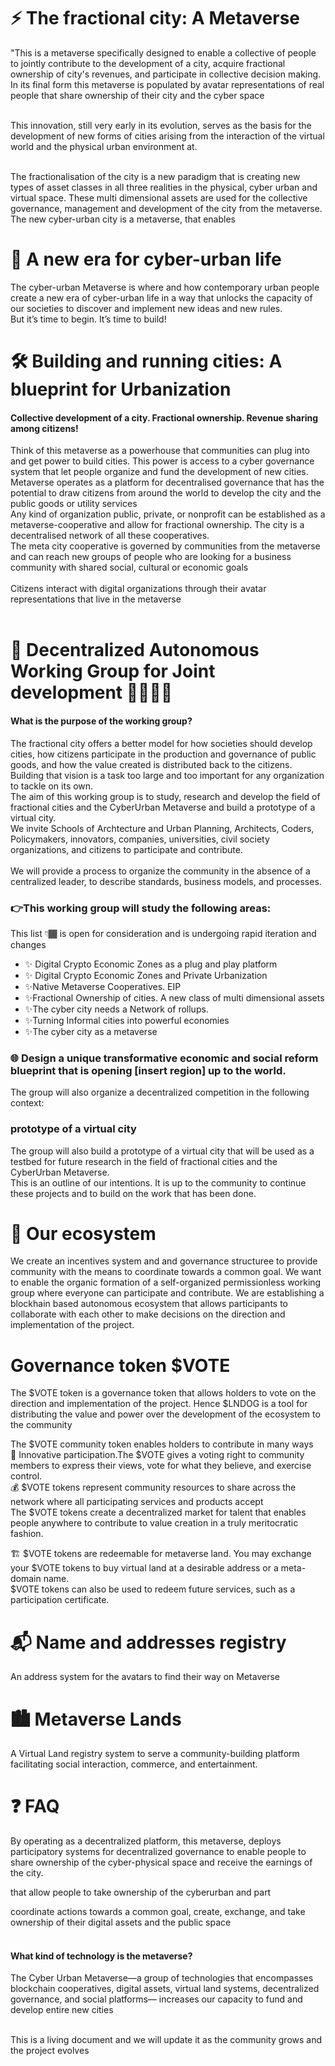 # ⚡️ The fractional city: A Metaverse
"This is a metaverse specifically designed to enable a collective of people to jointly contribute to the development of a city, acquire fractional ownership of city's revenues, and participate in collective decision making. In its final form this metaverse is populated by avatar representations of real people that share ownership of their city and the cyber space <br><br>

This innovation, still very early in its evolution, serves as the basis for the development of new forms of cities arising from the interaction of the virtual world and the physical urban environment at.<br><br>

The fractionalisation of the city is a new paradigm that is creating new types of asset classes in all three realities in the physical, cyber urban and virtual space. These multi dimensional assets are used for the collective governance, management and development of the city from the metaverse.<br>
The new cyber-urban city is a metaverse, that enables 


# 💎 A new era for cyber-urban life
The cyber-urban Metaverse is where and how contemporary urban people create a new era of cyber-urban life in a way that unlocks the capacity of our societies to discover and implement new ideas and new rules.<br>
But it’s time to begin. It’s time to build!

# 🛠 Building and running cities: A blueprint for Urbanization
#### Collective development of a city. Fractional ownership. Revenue sharing among citizens!<br>
Think of this metaverse as a powerhouse that communities can plug into and get power to build cities. This power is access to a cyber governance system that let people organize and fund the development of new cities.<br>
Metaverse operates as a platform for decentralised governance that has the potential to draw citizens from around the world to develop the city and the public goods or utility services<br>
Any kind of organization public, private, or nonprofit can be established as a metaverse-cooperative and allow for fractional ownership. The city is a decentralised network of all these cooperatives.<br> 
The meta city cooperative is governed by communities from the metaverse and can reach new groups of people who are looking for a business community with shared social, cultural or economic goals<br><br> 
Citizens interact with digital organizations through their avatar representations that live in the metaverse<br><br> 

# 👫 Decentralized Autonomous Working Group for Joint development  👫👫👫👫
#### What is the purpose of the working group?
The fractional city offers a better model for how societies should develop cities, how citizens participate in the production and governance of public goods, and how the value created is distributed back to the citizens. Building that vision is a task too large and too important for any organization to tackle on its own.<br>
The aim of this working group is to study, research and develop the field of fractional cities and the CyberUrban Metaverse and build a prototype of a virtual city.<br> 
We invite Schools of Archtecture and Urban Planning, Architects, Coders, Policymakers, innovators, companies, universities, civil society organizations, and citizens to participate and contribute.<br><br> 
We will provide a process to organize the community in the absence of a centralized leader, to describe standards, business models, and processes.<br>
### 👉This working group will study the following areas:<br>
This list 👇🏾 is open for consideration and is undergoing rapid iteration and changes<br>

* ✨ Digital Crypto Economic Zones as a plug and play platform<br>
* ✨ Digital Crypto Economic Zones and Private Urbanization<br>
* ✨Native Metaverse Cooperatives. EIP<br>
* ✨Fractional Ownership of cities. A new class of multi dimensional assets<br>
* ✨The cyber city needs a Network of rollups.<br>
* ✨Turning Informal cities into powerful economies<br>
* ✨The cyber city as a metaverse<br>

### 🌐 Design a unique transformative economic and social reform blueprint that is opening [insert region] up to the world.
The group will also organize a decentralized competition in the following context:
 

### prototype of a virtual city<br>
The group will also build a prototype of a virtual city that will be used as a testbed for future research in the field of fractional cities and the CyberUrban Metaverse.<br>
This is an outline of our intentions. It is up to the community to continue these projects and to build on the work that has been done.

# 🚀 Our ecosystem
We create an incentives system and and governance structuree to provide community with the means to coordinate towards a common goal. We want to enable the organic formation of a self-organized permissionless working group where everyone can participate and contribute. We are establishing a blockhain based autonomous ecosystem that allows participants to collaborate with each other to make decisions on the direction and implementation of the project.<br>


# Governance token $VOTE
The $VOTE token is a governance token that allows holders to vote on the direction and implementation of the project. Hence $LNDOG is a tool for distributing the value and power over the development of the ecosystem to the community

The $VOTE community token enables holders to contribute in many ways<br>
📢 Innovative participation.The $VOTE gives a voting right to community members to express their views, vote for what they believe, and exercise control.<br> 
💰 $VOTE tokens represent community resources to share across the network where all participating services and products accept<br>
The $VOTE tokens create a decentralized market for talent that enables people anywhere to contribute to value creation in a truly meritocratic fashion.<br>

🏗 $VOTE tokens are redeemable for metaverse land. You may exchange your $VOTE tokens to buy virtual land at a desirable address or a meta-domain name.<br>
$VOTE tokens can also be used to redeem future services, such as a participation certificate.<br>


# 📬 Name and addresses registry
An address system for the avatars to find their way on Metaverse

# 🏙 Metaverse Lands  
A Virtual Land registry system to serve a community-building platform facilitating social interaction, commerce, and entertainment.


# ❓ FAQ
By operating as a decentralized platform, this metaverse, deploys participatory systems for decentralized governance to enable people to share ownership of the cyber-physical space and receive the earnings of the city.

that allow people to take ownership of the cyberurban and part


coordinate actions towards a common goal, create, exchange, and take ownership of their digital assets and the public space<br><br>

####  What kind of technology is the metaverse?
The Cyber Urban Metaverse—a group of technologies that encompasses blockchain cooperatives, digital assets, virtual land systems, decentralized governance, and social platforms— increases our capacity to fund and develop entire new cities<br><br>

This is a living document and we will update it as the community grows and the project evolves<br>
